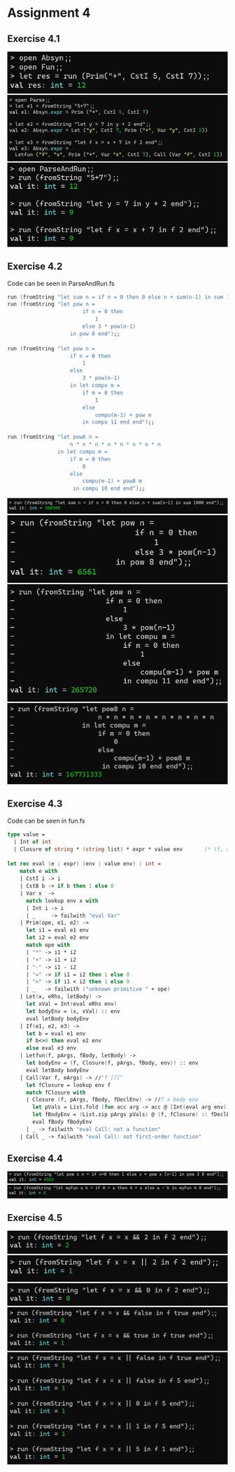 # Assignment 4

## Exercise 4.1

![](https://github.com/REXKrash/PRDAT2022/blob/main/Lectures/Lec04/Images/Exercise4.1a.png?raw=true)
![](https://github.com/REXKrash/PRDAT2022/blob/main/Lectures/Lec04/Images/Exercise4.1b.png?raw=true)
![](https://github.com/REXKrash/PRDAT2022/blob/main/Lectures/Lec04/Images/Exercise4.1c.png?raw=true)

## Exercise 4.2

Code can be seen in ParseAndRun.fs
```fsharp
run (fromString "let sum n = if n = 0 then 0 else n + sum(n-1) in sum 1000 end");;
run (fromString "let pow n = 
                        if n = 0 then 
                            1 
                        else 3 * pow(n-1) 
                    in pow 8 end");;

run (fromString "let pow n = 
                    if n = 0 then 
                        1 
                    else 
                        3 * pow(n-1) 
                    in let compu m = 
                        if m = 0 then 
                            1 
                        else 
                            compu(m-1) + pow m 
                        in compu 11 end end");;

run (fromString "let pow8 n = 
                    n * n * n * n * n * n * n * n 
                in let compu m =
                    if m = 0 then
                        0
                    else
                        compu(m-1) + pow8 m
                     in compu 10 end end");;
```

![](https://github.com/REXKrash/PRDAT2022/blob/main/Lectures/Lec04/Images/Exercise4.2a.png?raw=true)
![](https://github.com/REXKrash/PRDAT2022/blob/main/Lectures/Lec04/Images/Exercise4.2b.png?raw=true)
![](https://github.com/REXKrash/PRDAT2022/blob/main/Lectures/Lec04/Images/Exercise4.2c.png?raw=true)
![](https://github.com/REXKrash/PRDAT2022/blob/main/Lectures/Lec04/Images/Exercise4.2d.png?raw=true)


## Exercise 4.3

Code can be seen in fun.fs
```fsharp
type value = 
  | Int of int
  | Closure of string * (string list) * expr * value env       (* (f, x, fBody, fDeclEnv) *)

let rec eval (e : expr) (env : value env) : int =
    match e with 
    | CstI i -> i
    | CstB b -> if b then 1 else 0
    | Var x  ->
      match lookup env x with
      | Int i -> i 
      | _     -> failwith "eval Var"
    | Prim(ope, e1, e2) -> 
      let i1 = eval e1 env
      let i2 = eval e2 env
      match ope with
      | "*" -> i1 * i2
      | "+" -> i1 + i2
      | "-" -> i1 - i2
      | "=" -> if i1 = i2 then 1 else 0
      | "<" -> if i1 < i2 then 1 else 0
      | _   -> failwith ("unknown primitive " + ope)
    | Let(x, eRhs, letBody) -> 
      let xVal = Int(eval eRhs env)
      let bodyEnv = (x, xVal) :: env
      eval letBody bodyEnv
    | If(e1, e2, e3) -> 
      let b = eval e1 env
      if b<>0 then eval e2 env
      else eval e3 env
    | Letfun(f, pArgs, fBody, letBody) -> 
      let bodyEnv = (f, Closure(f, pArgs, fBody, env)) :: env 
      eval letBody bodyEnv
    | Call(Var f, eArgs) -> //"f [7]"
      let fClosure = lookup env f
      match fClosure with
      | Closure (f, pArgs, fBody, fDeclEnv) -> //f x body env
        let pVals = List.fold (fun acc arg -> acc @ [Int(eval arg env)]) [] eArgs  //"[7,8]" -> FAIL
        let fBodyEnv = (List.zip pArgs pVals) @ (f, fClosure) :: fDeclEnv //x = [x,y] zip [x,y] FAIL
        eval fBody fBodyEnv
      | _ -> failwith "eval Call: not a function"
    | Call _ -> failwith "eval Call: not first-order function"

```

## Exercise 4.4

![](https://github.com/REXKrash/PRDAT2022/blob/main/Lectures/Lec04/Images/Exercise4.4.png?raw=true)
![](https://github.com/REXKrash/PRDAT2022/blob/main/Lectures/Lec04/Images/Exercise4.4b.png?raw=true)

## Exercise 4.5

![](https://github.com/REXKrash/PRDAT2022/blob/main/Lectures/Lec04/Images/Exercise4.5.png?raw=true)
![](https://github.com/REXKrash/PRDAT2022/blob/main/Lectures/Lec04/Images/Exercise4.5b.png?raw=true)
![](https://github.com/REXKrash/PRDAT2022/blob/main/Lectures/Lec04/Images/Exercise4.5c.png?raw=true)
![](https://github.com/REXKrash/PRDAT2022/blob/main/Lectures/Lec04/Images/Exercise4.5d.png?raw=true)
![](https://github.com/REXKrash/PRDAT2022/blob/main/Lectures/Lec04/Images/Exercise4.5e.png?raw=true)